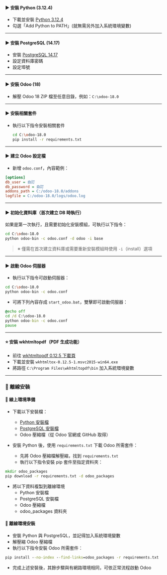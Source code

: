 #### ▶ 安裝 Python (3.12.4)
- 下載並安裝 [Python 3.12.4](https://www.python.org/downloads/)  
- 勾選「Add Python to PATH」(就無需另外加入系統環境變數)

---

#### ▶ 安裝 PostgreSQL (14.17)
- 安裝 [PostgreSQL 14.17](https://www.postgresql.org/download/)  
- 設定資料庫密碼  
- 設定埠號

---

#### ▶ 安裝 Odoo (18)
- 解壓 Odoo 18 ZIP 檔至任意目錄，例如：`C:\odoo-18.0`

---

#### ▶ 安裝相關套件
- 執行以下指令安裝相關套件

   ```bash
   cd C:\odoo-18.0
   pip install -r requirements.txt
   ```

---

#### ▶ 建立 Odoo 設定檔
- 新增 `odoo.conf`，內容範例：

```ini
[options]
db_user = 自訂
db_password = 自訂
addons_path = C:/odoo-18.0/addons
logfile = C:/odoo-18.0/logs/odoo.log
```

---

#### ▶ 初始化資料庫（首次建立 DB 時執行）
如果是第一次執行，且需要初始化安裝模組，可執行以下指令：

```bash
cd C:\odoo-18.0
python odoo-bin -c odoo.conf -d odoo -i base
```
> ※ 僅需在首次建立資料庫或需要重新安裝模組時使用 `-i`（install）選項

---

#### ▶ 啟動 Odoo 伺服器
- 執行以下指令可啟動伺服器：

```bash
cd C:\odoo-18.0
python odoo-bin -c odoo.conf
```

- 可將下列內容存成 `start_odoo.bat`，雙擊即可啟動伺服器：

```bat
@echo off
cd /d C:\odoo-18.0
python odoo-bin -c odoo.conf
pause
```

---

#### :star: 安裝 wkhtmltopdf（PDF 生成功能）
- 前往 [wkhtmltopdf 0.12.5 下載頁](https://github.com/wkhtmltopdf/wkhtmltopdf/releases/0.12.5/)  
- 下載並安裝 `wkhtmltox-0.12.5-1.msvc2015-win64.exe`  
- 將路徑 `C:\Program Files\wkhtmltopdf\bin` 加入系統環境變數

---

### 🔶 離線安裝

#### 🔻 線上環境準備
- 下載以下安裝檔：
   - [Python 安裝檔](https://www.python.org/downloads/)
   - [PostgreSQL 安裝檔](https://www.postgresql.org/download/)
   - Odoo 壓縮檔（從 Odoo 官網或 GitHub 取得）

- 安裝 Python 後，使用 `requirements.txt` 下載 Odoo 所需套件：
   - 先將 Odoo 壓縮檔解壓縮，找到 `requirements.txt`
   - 執行以下指令安裝 pip 套件至指定資料夾：

```bat
mkdir odoo_packages
pip download -r requirements.txt -d odoo_packages
```

- 將以下資料複製到離線環境
   - Python 安裝檔
   - PostgreSQL 安裝檔
   - Odoo 壓縮檔
   - odoo_packages 資料夾

#### 🔻 離線環境安裝
- 安裝 Python 與 PostgreSQL，並記得加入系統環境變數
- 解壓縮 Odoo 壓縮檔
- 執行以下指令安裝 Odoo 所需套件：

```bat
pip install --no-index --find-links=odoo_packages -r requirements.txt
```

- 完成上述安裝後，其餘步驟與有網路環境相同，可依正常流程啟動 Odoo



